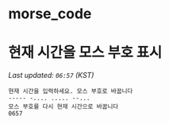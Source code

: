 # morse_code
# 현재 시간을 모스 부호 표시
<!-- MORSE_TIME_START -->
_Last updated: `06:57` (KST)_

```
현재 시간을 입력하세요. 모스 부호로 바꿉니다
----- -.... ..... --...
모스 부호를 다시 현재 시간으로 바꿉니다
0657
```
<!-- MORSE_TIME_END -->
